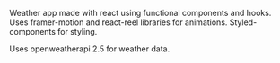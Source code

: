 Weather app made with react using functional components and hooks. Uses framer-motion and react-reel libraries for animations. Styled-components for styling.

Uses openweatherapi 2.5 for weather data.
